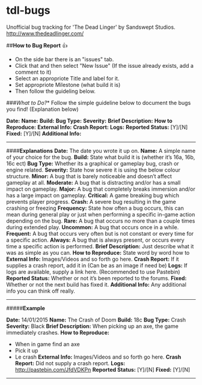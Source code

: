 # tdl-bugs
Unofficial bug tracking for 'The Dead Linger' by Sandswept Studios. http://www.thedeadlinger.com/


##**How to Bug Report** :thumbsup:
- On the side bar there is an "issues" tab.
- Click that and then select "New Issue" (If the issue already exists, add a comment to it)
- Select an appropriote Title and label for it.
- Set appropriote Milestone (what build it is)
- Then follow the guideling below.

###*What to Do?**
Follow the simple guideline below to document the bugs you find! (Explanation below)
 
**Date:**
**Name:**
**Build:**
**Bug Type:**
**Severity:**
**Brief Description:**
**How to Reproduce:**
**External Info:**
**Crash Report:**
**Logs:**
**Reported Status:** [Y]/[N]
**Fixed:** [Y]/[N]
**Additional Info:**

-----------------------------
####**Explanations**
**Date:** The date you wrote it up on.
**Name:** A simple name of your choice for the bug.
**Build:** State what build it is (whether it’s 16a, 16b, 16c ect)
**Bug Type:** Whether its a graphical or gameplay bug, crash or engine related.
**Severity:** State how severe it is using the below colour structure.
**Minor:** A bug that is barely noticeable and doesn’t affect gameplay at all.
**Moderate:** A bug that is distracting and/or has a small impact on gameplay.
**Major:** A bug that completely breaks immersion and/or has a large impact on gameplay.
**Critical:** A game breaking bug which prevents player progress.
**Crash:** A severe bug resulting in the game crashing or freezing
**Frequency:** State how often a bug occurs, this can mean during general play or just when performing a specific in-game action depending on the bug.
**Rare:** A bug that occurs no more than a couple times during extended play.
**Uncommon:** A bug that occurs once in a while.
**Frequent:** A bug that occurs very often but is not constant or every time for a specific action.
**Always:** A bug that is always present, or occurs every time a specific action is performed.
**Brief Description:** Just describe what it was as simple as you can.
**How to Reproduce:** State word by word how to 
**External Info:** Images/Videos and so forth go here.
**Crash Report:** If it supplies a crash report, add it in (Can be as an image if need be)
**Logs:** If logs are available, supply a link here. (Recommended to use Pastebin)
**Reported Status:** Whether or not it’s been reported to the forums.
**Fixed:** Whether or not the next build has fixed it.
**Additional Info:** Any additional info you can think off really.

-----------------------------


#####**Example**

**Date:** 14/01/2015
**Name:** The Crash of Doom
**Build:** 18c
**Bug Type:** Crash
**Severity:** Black
**Brief Description:** When picking up an axe, the game immediately crashes.
**How to Reproduce:**
- When in game find an axe
- Pick it up
- Le crash
**External Info:** Images/Videos and so forth go here.
**Crash Report:** Did not supply a crash report.
**Logs:** http://pastebin.com/JfdVDKPn
**Reported Status:**  [Y]/[N]
**Fixed:** [Y]/[N]

-----------------------------
